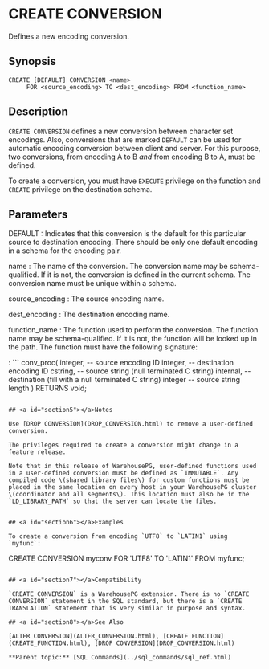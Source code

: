 # CREATE CONVERSION 

Defines a new encoding conversion.

## <a id="section2"></a>Synopsis 

``` {#sql_command_synopsis}
CREATE [DEFAULT] CONVERSION <name>
     FOR <source_encoding> TO <dest_encoding> FROM <function_name>
```

## <a id="section3"></a>Description 

`CREATE CONVERSION` defines a new conversion between character set encodings. Also, conversions that are marked `DEFAULT` can be used for automatic encoding conversion between client and server. For this purpose, two conversions, from encoding A to B *and* from encoding B to A, must be defined.

To create a conversion, you must have `EXECUTE` privilege on the function and `CREATE` privilege on the destination schema.

## <a id="section4"></a>Parameters 

DEFAULT
:   Indicates that this conversion is the default for this particular source to destination encoding. There should be only one default encoding in a schema for the encoding pair.

name
:   The name of the conversion. The conversion name may be schema-qualified. If it is not, the conversion is defined in the current schema. The conversion name must be unique within a schema.

source\_encoding
:   The source encoding name.

dest\_encoding
:   The destination encoding name.

function\_name
:   The function used to perform the conversion. The function name may be schema-qualified. If it is not, the function will be looked up in the path. The function must have the following signature:

:   ```
conv_proc(
    integer,  -- source encoding ID
    integer,  -- destination encoding ID
    cstring,  -- source string (null terminated C string)
    internal, -- destination (fill with a null terminated C string)
    integer   -- source string length
) RETURNS void;
```

## <a id="section5"></a>Notes 

Use [DROP CONVERSION](DROP_CONVERSION.html) to remove a user-defined conversion.

The privileges required to create a conversion might change in a feature release.

Note that in this release of WarehousePG, user-defined functions used in a user-defined conversion must be defined as `IMMUTABLE`. Any compiled code \(shared library files\) for custom functions must be placed in the same location on every host in your WarehousePG cluster \(coordinator and all segments\). This location must also be in the `LD_LIBRARY_PATH` so that the server can locate the files.


## <a id="section6"></a>Examples 

To create a conversion from encoding `UTF8` to `LATIN1` using `myfunc`:

```
CREATE CONVERSION myconv FOR 'UTF8' TO 'LATIN1' FROM myfunc;
```

## <a id="section7"></a>Compatibility 

`CREATE CONVERSION` is a WarehousePG extension. There is no `CREATE CONVERSION` statement in the SQL standard, but there is a `CREATE TRANSLATION` statement that is very similar in purpose and syntax.

## <a id="section8"></a>See Also 

[ALTER CONVERSION](ALTER_CONVERSION.html), [CREATE FUNCTION](CREATE_FUNCTION.html), [DROP CONVERSION](DROP_CONVERSION.html)

**Parent topic:** [SQL Commands](../sql_commands/sql_ref.html)


